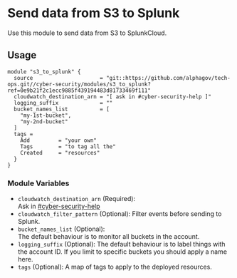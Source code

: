 # Send data from S3 to Splunk

Use this module to send data from S3 to SplunkCloud.

## Usage

```
module "s3_to_splunk" {
  source                     = "git::https://github.com/alphagov/tech-ops.git//cyber-security/modules/s3_to_splunk?ref=0e9b21f2c1ecc9885f439194483d81733469f111"
  cloudwatch_destination_arn = "[ ask in #cyber-security-help ]"
  logging_suffix             = ""
  bucket_names_list          = [
    "my-1st-bucket",
    "my-2nd-bucket"
  ]
  tags =
    Add         = "your own"
    Tags        = "to tag all the"
    Created     = "resources"
  }
}

```  

### Module Variables

* `cloudwatch_destination_arn` (Required):  
    Ask in [#cyber-security-help](https://gds.slack.com/archives/CCMPJKFDK)
* `cloudwatch_filter_pattern` (Optional): 
    Filter events before sending to Splunk.
* `bucket_names_list` (Optional):  
    The default behaviour is to monitor all buckets in the account. 
* `logging_suffix` (Optional): 
    The default behaviour is to label things with the account ID.
    If you limit to specific buckets you should apply a name here. 
* `tags` (Optional): 
    A map of tags to apply to the deployed resources. 

